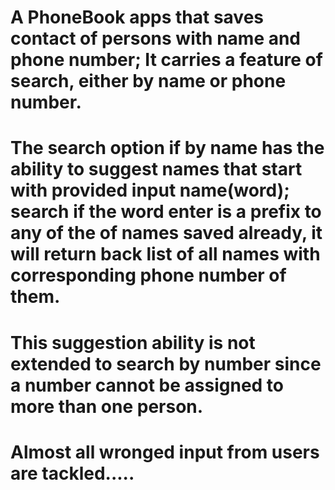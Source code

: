 # A PhoneBook apps that saves contact of persons with name and phone number; It carries a feature of search, either by name or phone number.
# The search option if by name has the ability to suggest names that start with provided input name(word); search if the word enter is a prefix to any of the of names saved already, it will return back list of all names with corresponding phone number of them.

# This suggestion ability is not extended to search by number since a number cannot be assigned to more than one person.

# Almost all wronged input from users are tackled.....
